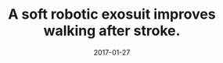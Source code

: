 ---
title: "A soft robotic exosuit improves walking after stroke."
collection: publications
permalink: /publication/2017-STM
date: 2017-01-27
venue: 'Engineering'
paperurl: '/files/2020-STM.pdf'
link: 'https://stm.sciencemag.org/content/9/400/eaai9084.short'
citation: 'Awad L., *Kudzia P.*, Bae J., Long A., Hendron K., Holt K., ODonnell K., Walsh C.,A soft robotic exosuit improves walking after stroke. Science Translational Medicine. 9(400), 2017'
---